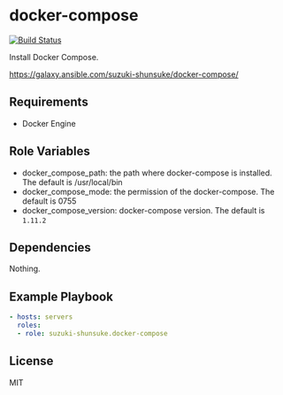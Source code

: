 docker-compose
===============

[![Build Status](https://travis-ci.org/suzuki-shunsuke/ansible-docker-compose.svg?branch=master)](https://travis-ci.org/suzuki-shunsuke/ansible-docker-compose)

Install Docker Compose.

https://galaxy.ansible.com/suzuki-shunsuke/docker-compose/

Requirements
------------

* Docker Engine

Role Variables
--------------

* docker_compose_path: the path where docker-compose is installed. The default is /usr/local/bin
* docker_compose_mode: the permission of the docker-compose. The default is 0755
* docker_compose_version: docker-compose version. The default is `1.11.2`

Dependencies
------------

Nothing.

Example Playbook
----------------

```yaml
- hosts: servers
  roles:
  - role: suzuki-shunsuke.docker-compose
```

License
-------

MIT
